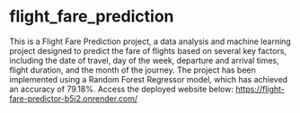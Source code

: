 # flight_fare_prediction
This is a Flight Fare Prediction project, a data analysis and machine learning project designed to predict the fare of flights based on several key factors, including the date of travel, day of the week, departure and arrival times, flight duration, and the month of the journey. The project has been implemented using a Random Forest Regressor model, which has achieved an accuracy of 79.18%.
Access the deployed website below:
https://flight-fare-predictor-b5i2.onrender.com/
